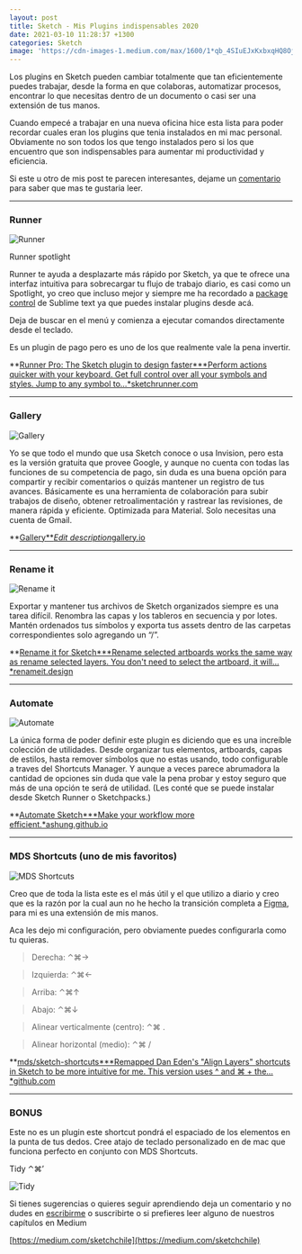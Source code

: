 ```yaml
---
layout: post
title: Sketch - Mis Plugins indispensables 2020
date: 2021-03-10 11:28:37 +1300
categories: Sketch
image: 'https://cdn-images-1.medium.com/max/1600/1*qb_4SIuEJxKxbxqHQ8Oj0g.gif'
---
```


Los plugins en Sketch pueden cambiar totalmente que tan eficientemente puedes trabajar, desde la forma en que colaboras, automatizar procesos, encontrar lo que necesitas dentro de un documento o casi ser una extensión de tus manos.

Cuando empecé a trabajar en una nueva oficina hice esta lista para poder recordar cuales eran los plugins que tenia instalados en mi mac personal. Obviamente no son todos los que tengo instalados pero si los que encuentro que son indispensables para aumentar mi productividad y eficiencia.

Si este u otro de mis post te parecen interesantes, dejame un [comentario](https://www.notion.so/smilesharks/Hola-Hi-959fbbe8a8b749f1a0d484164ac2ff43) para saber que mas te gustaria leer.

---

### Runner

![Runner](https://cdn-images-1.medium.com/max/1600/1*qb_4SIuEJxKxbxqHQ8Oj0g.gif)

Runner spotlight

Runner te ayuda a desplazarte más rápido por Sketch, ya que te ofrece una interfaz intuitiva para sobrecargar tu flujo de trabajo diario, es casi como un Spotlight, yo creo que incluso mejor y siempre me ha recordado a [package control](https://packagecontrol.io/) de Sublime text ya que puedes instalar plugins desde acá.

Deja de buscar en el menú y comienza a ejecutar comandos directamente desde el teclado.

Es un plugin de pago pero es uno de los que realmente vale la pena invertir.

**[Runner Pro: The Sketch plugin to design faster***Perform actions quicker with your keyboard. Get full control over all your symbols and styles. Jump to any symbol to…*sketchrunner.com](https://sketchrunner.com/)

---

### Gallery

![Gallery](https://cdn-images-1.medium.com/max/1600/1*bmn5NrEEDRNN89qCii3kgQ.gif)

Yo se que todo el mundo que usa Sketch conoce o usa Invision, pero esta es la versión gratuita que provee Google, y aunque no cuenta con todas las funciones de su competencia de pago, sin duda es una buena opción para compartir y recibir comentarios o quizás mantener un registro de tus avances. Básicamente es una herramienta de colaboración para subir trabajos de diseño, obtener retroalimentación y rastrear las revisiones, de manera rápida y eficiente. Optimizada para Material. Solo necesitas una cuenta de Gmail.

**[Gallery***Edit description*gallery.io](https://gallery.io/)

---

### Rename it

![Rename it](https://cdn-images-1.medium.com/max/1600/1*YzvcWAyp4kzEnmRy6FEYKA.gif)

Exportar y mantener tus archivos de Sketch organizados siempre es una tarea difícil. Renombra las capas y los tableros en secuencia y por lotes. Mantén ordenados tus símbolos y exporta tus assets dentro de las carpetas correspondientes solo agregando un “/”.

**[Rename it for Sketch***Rename selected artboards works the same way as rename selected layers. You don't need to select the artboard, it will…*renameit.design](https://renameit.design/sketch/)

---

### Automate

![Automate](https://cdn-images-1.medium.com/max/1600/1*wBEuHANuyaRBM-GyaM0eDg.png)

La única forma de poder definir este plugin es diciendo que es una increíble colección de utilidades. Desde organizar tus elementos, artboards, capas de estilos, hasta remover símbolos que no estas usando, todo configurable a traves del Shortcuts Manager. Y aunque a veces parece abrumadora la cantidad de opciones sin duda que vale la pena probar y estoy seguro que más de una opción te será de utilidad. (Les conté que se puede instalar desde Sketch Runner o Sketchpacks.)

**[Automate Sketch***Make your workflow more efficient.*ashung.github.io](https://ashung.github.io/Automate-Sketch/)

---

### MDS Shortcuts (uno de mis favoritos)

![MDS Shortcuts](https://cdn-images-1.medium.com/max/1600/1*WF48s7xYQA8cjsMsNHT_vg.gif)

Creo que de toda la lista este es el más útil y el que utilizo a diario y creo que es la razón por la cual aun no he hecho la transición completa a [Figma](https://www.figma.com/), para mi es una extensión de mis manos.

Aca les dejo mi configuración, pero obviamente puedes configurarla como tu quieras.

> Derecha: ⌃⌘→

> Izquierda: ⌃⌘←

> Arriba: ⌃⌘↑

> Abajo: ⌃⌘↓

> Alinear verticalmente (centro): ⌃⌘ .

> Alinear horizontal (medio): ⌃⌘ /

**[mds/sketch-shortcuts***Remapped Dan Eden's "Align Layers" shortcuts in Sketch to be more intuitive for me. This version uses ^ and ⌘ + the…*github.com](https://github.com/mds/sketch-shortcuts)

---

### BONUS

Este no es un plugin este shortcut pondrá el espaciado de los elementos en la punta de tus dedos. Cree atajo de teclado personalizado en de mac que funciona perfecto en conjunto con MDS Shortcuts.

Tidy ⌃⌘’

![Tidy](https://cdn-images-1.medium.com/max/1600/1*ODi90Z2ydE1q-r_M8YdS-Q.png)

Si tienes sugerencias o quieres seguir aprendiendo deja un comentario y no dudes en [escribirme](https://www.notion.so/smilesharks/Hola-Hi-959fbbe8a8b749f1a0d484164ac2ff43) o suscribirte o si prefieres leer alguno de nuestros capítulos en Medium

[https://medium.com/sketchchile](https://medium.com/sketchchile)